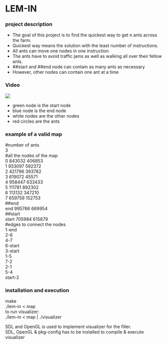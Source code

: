 # **LEM-IN**

### project description
* The goal of this project is to find the quickest way to get n ants across the farm.
* Quickest way means the solution with the least number of instructions.
* All ants can move one nodes in one instruction
* The ants have to avoid traffic jams as well as walking all over their fellow ants.
* ##start and ##end node can contain as many ants as necessary
* However, other nodes can contain one ant at a time

### Video
[![](https://img.youtube.com/vi/_3_kpKwUh3Y/0.jpg)](https://www.youtube.com/watch?v=_3_kpKwUh3Y)
* green node is the start node
* blue node is the end node
* white nodes are the other nodes
* red circles are the ants

### example of a valid map
#number of ants  
3  
#all the nodes of the map  
0 843032 406853  
1 933097 592372  
2 421796 393782  
3 619072 45571  
4 958447 633433  
5 111781 892302  
6 113132 347210  
7 659759 152753  
##end  
end 995766 669954  
##start  
start 705984 615879  
#edges to connect the nodes    
1-end  
2-6  
4-7  
6-start  
3-start  
1-5  
7-2  
2-1  
5-4  
start-2  

### installation and execution
make  
./lem-in < map  
to run visualizer:  
./lem-in < map | ./visualizer  

SDL and OpenGL is used to implement visualizer for the filler.  
SDL, OpenGL & pkg-config has to be installed to compile & execute visualizer
